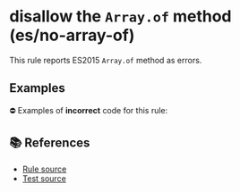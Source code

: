 # disallow the `Array.of` method (es/no-array-of)

This rule reports ES2015 `Array.of` method as errors.

## Examples

⛔ Examples of **incorrect** code for this rule:

<eslint-playground type="bad" code="/*eslint es/no-array-of: error */
const array = Array.of(1, 2, 3)
" />

## 📚 References

- [Rule source](https://github.com/mysticatea/eslint-plugin-es/blob/v1.2.0/lib/rules/no-array-of.js)
- [Test source](https://github.com/mysticatea/eslint-plugin-es/blob/v1.2.0/tests/lib/rules/no-array-of.js)
